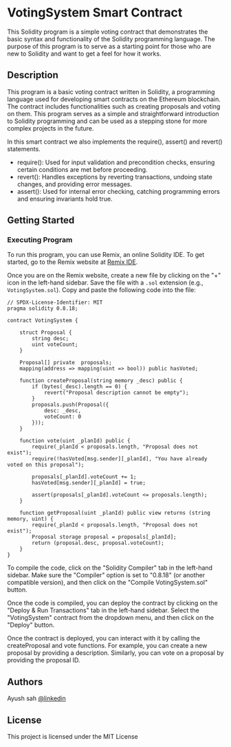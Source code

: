# VotingSystem Smart Contract

This Solidity program is a simple voting contract that demonstrates the basic syntax and functionality of the Solidity programming language. The purpose of this program is to serve as a starting point for those who are new to Solidity and want to get a feel for how it works.

## Description

This program is a basic voting contract written in Solidity, a programming language used for developing smart contracts on the Ethereum blockchain. The contract includes functionalities such as creating proposals and voting on them. This program serves as a simple and straightforward introduction to Solidity programming and can be used as a stepping stone for more complex projects in the future.

In this smart contract we also implements the require(), assert() and revert() statements.

- require(): Used for input validation and precondition checks, ensuring certain conditions are met before proceeding.
- revert(): Handles exceptions by reverting transactions, undoing state changes, and providing error messages.
- assert(): Used for internal error checking, catching programming errors and ensuring invariants hold true.

## Getting Started

### Executing Program

To run this program, you can use Remix, an online Solidity IDE. To get started, go to the Remix website at [Remix IDE](https://remix.ethereum.org/).

Once you are on the Remix website, create a new file by clicking on the "+" icon in the left-hand sidebar. Save the file with a `.sol` extension (e.g., `VotingSystem.sol`). Copy and paste the following code into the file:

```solidity
// SPDX-License-Identifier: MIT
pragma solidity 0.8.18;

contract VotingSystem {

    struct Proposal {
        string desc;
        uint voteCount;
    }

    Proposal[] private  proposals;
    mapping(address => mapping(uint => bool)) public hasVoted;

    function createProposal(string memory _desc) public {
        if (bytes(_desc).length == 0) {
            revert("Proposal description cannot be empty");
        }
        proposals.push(Proposal({
            desc: _desc,
            voteCount: 0
        }));
    }

    function vote(uint _planId) public {
        require(_planId < proposals.length, "Proposal does not exist");
        require(!hasVoted[msg.sender][_planId], "You have already voted on this proposal");

        proposals[_planId].voteCount += 1;
        hasVoted[msg.sender][_planId] = true;

        assert(proposals[_planId].voteCount <= proposals.length);
    }

    function getProposal(uint _planId) public view returns (string memory, uint) {
        require(_planId < proposals.length, "Proposal does not exist");
        Proposal storage proposal = proposals[_planId];
        return (proposal.desc, proposal.voteCount);
    }
}

```

To compile the code, click on the "Solidity Compiler" tab in the left-hand sidebar. Make sure the "Compiler" option is set to "0.8.18" (or another compatible version), and then click on the "Compile VotingSystem.sol" button.

Once the code is compiled, you can deploy the contract by clicking on the "Deploy & Run Transactions" tab in the left-hand sidebar. Select the "VotingSystem" contract from the dropdown menu, and then click on the "Deploy" button.

Once the contract is deployed, you can interact with it by calling the createProposal and vote functions. For example, you can create a new proposal by providing a description. Similarly, you can vote on a proposal by providing the proposal ID.

## Authors

Ayush sah
[@linkedin](https://www.linkedin.com/in/ayushsah404/)


## License

This project is licensed under the MIT License
